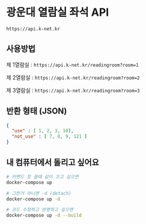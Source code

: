 # 광운대 열람실 좌석 API

`https://api.k-net.kr`

## 사용방법

제 1열람실 :  `https://api.k-net.kr/readingroom?room=1`

제 2열람실 :  `https://api.k-net.kr/readingroom?room=2`

제 3열람실 :  `https://api.k-net.kr/readingroom?room=3`

## 반환 형태 (JSON)

```json
{
  "use" : [ 1, 2, 3, 10],
  "not_use" : [ 7, 8, 9, 121 ]
}
```

## 내 컴퓨터에서 돌리고 싶어요

```bash
# 커맨드 창 끌때 같이 끄고 싶으면
docker-compose up

# 그런거 아니면 -d (detach)
docker-compose up -d

# 코드 수정하고 반영하고 싶으면
docker-compose up -d --build
```
